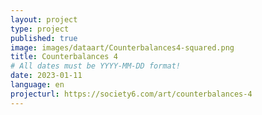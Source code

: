 ```yaml
---
layout: project
type: project
published: true
image: images/dataart/Counterbalances4-squared.png
title: Counterbalances 4
# All dates must be YYYY-MM-DD format!
date: 2023-01-11
language: en
projecturl: https://society6.com/art/counterbalances-4
---
```


